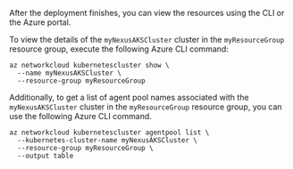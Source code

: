After the deployment finishes, you can view the resources using the CLI or the Azure portal.

To view the details of the ```myNexusAKSCluster``` cluster in the ```myResourceGroup``` resource group, execute the following Azure CLI command:

```azurecli
az networkcloud kubernetescluster show \
  --name myNexusAKSCluster \
  --resource-group myResourceGroup
```

Additionally, to get a list of agent pool names associated with the ```myNexusAKSCluster``` cluster in the ```myResourceGroup``` resource group, you can use the following Azure CLI command.

```azurecli
az networkcloud kubernetescluster agentpool list \
  --kubernetes-cluster-name myNexusAKSCluster \
  --resource-group myResourceGroup \
  --output table
```